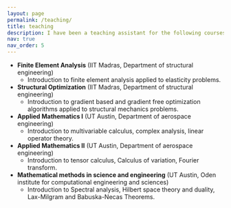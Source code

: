 ```yaml
---
layout: page
permalink: /teaching/
title: teaching
description: I have been a teaching assistant for the following courses.
nav: true
nav_order: 5
---
```


- **Finite Element Analysis** (IIT Madras, Department of structural engineering)
  - Introduction to finite element analysis applied to elasticity problems.
    <br />
- **Structural Optimization** (IIT Madras, Department of structural engineering)
  - Introduction to gradient based and gradient free optimization algorithms applied to structural mechanics problems.
- **Applied Mathematics I** (UT Austin, Department of aerospace engineering)
  - Introduction to multivariable calculus, complex analysis, linear operator theory.
- **Applied Mathematics II** (UT Austin, Department of aerospace engineering)
  - Introduction to tensor calculus, Calculus of variation, Fourier transform.
- **Mathematical methods in science and engineering** (UT Austin, Oden institute for computational engineering and sciences)
  - Introduction to Spectral analysis, Hilbert space theory and duality, Lax-Milgram and Babuska-Necas Theorems.
